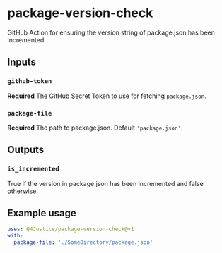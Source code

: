 # package-version-check
GitHub Action for ensuring the version string of package.json has been incremented.

## Inputs
### `github-token`
**Required** The GitHub Secret Token to use for fetching `package.json`.

### `package-file`
**Required** The path to package.json. Default `'package.json'`.

## Outputs
### `is_incremented`
True if the version in package.json has been incremented and false otherwise.

## Example usage
```yaml
uses: Q4Justice/package-version-check@v1
with:
  package-file: './SomeDirectory/package.json'
```
